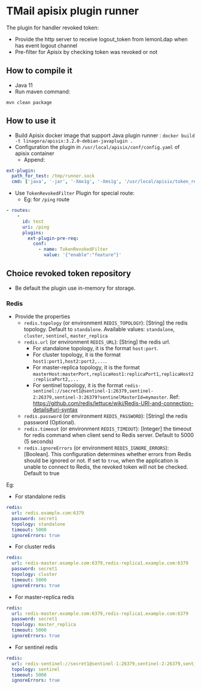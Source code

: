 # TMail apisix plugin runner 

The plugin for handler revoked token:
- Provide the http server to receive logout_token from lemonLdap when has event logout channel
- Pre-filter for Apisix by checking token was revoked or not

## How to compile it 

- Java 11
- Run maven command:
```
mvn clean package
```

## How to use it
- Build Apisix docker image that support Java plugin runner : `docker build -t linagora/apisix:3.2.0-debian-javaplugin .`
- Configuration the plugin in `/usr/local/apisix/conf/config.yaml` of apisix container
    - Append: 
```yaml
ext-plugin:
  path_for_test: /tmp/runner.sock
  cmd: ['java', '-jar', '-Xmx1g', '-Xms1g', '/usr/local/apisix/token_revoker_plugin.jar']
```
- Use `TokenRevokedFilter` Plugin for special route:
  - Eg: for `/ping` route
```yaml
- routes:
    -
      id: test    
      uri: /ping
      plugins:
        ext-plugin-pre-req:
          conf:
            - name: TokenRevokedFilter
              value: '{"enable":"feature"}'
```

## Choice revoked token repository
- Be default the plugin use in-memory for storage. 
### Redis
- Provide the properties
    - `redis.topology` (or environment `REDIS_TOPOLOGY`): [String] the redis topology. Default to `standalone`. Available values: `standalone`, `cluster`, `sentinel`, `master_replica`
    - `redis.url` (or environment `REDIS_URL`): [String] the redis url. 
        - For standalone topology, it is the format `host:port`. 
        - For cluster topology, it is the format `host1:port1,host2:port2,...`. 
        - For master-replica topology, it is the format `masterHost:masterPort,replicaHost1:replicaPort1,replicaHost2:replicaPort2,...`
        - For sentinel topology, it is the format `redis-sentinel://secret1@sentinel-1:26379,sentinel-2:26379,sentinel-3:26379?sentinelMasterId=mymaster`. Ref: https://github.com/redis/lettuce/wiki/Redis-URI-and-connection-details#uri-syntax
    - `redis.password` (or environment `REDIS_PASSWORD`): [String] the redis password (Optional).
    - `redis.timeout` (or environment `REDIS_TIMEOUT`): [Integer] the timeout for redis command when client send to Redis server. Default to 5000 (5 seconds)
    - `redis.ignoreErrors` (or environment `REDIS_IGNORE_ERRORS`): [Boolean]. This configuration determines whether errors from Redis should be ignored or not. If set to `true`, when the application is unable to connect to Redis, the revoked token will not be checked. Default to true

Eg:
- For standalone redis
```yaml
redis:
  url: redis.example.com:6379
  password: secret1
  topology: standalone 
  timeout: 5000
  ignoreErrors: true
```
- For cluster redis
```yaml
redis:
  url: redis-master.example.com:6379,redis-replica1.example.com:6379
  password: secret1
  topology: cluster
  timeout: 5000
  ignoreErrors: true
```
- For master-replica redis
```yaml
redis:
  url: redis-master.example.com:6379,redis-replica1.example.com:6379
  password: secret1
  topology: master_replica
  timeout: 5000
  ignoreErrors: true
```
- For sentinel redis
```yaml
redis:
  url: redis-sentinel://secret1@sentinel-1:26379,sentinel-2:26379,sentinel-3:26379?sentinelMasterId=mymaster
  topology: sentinel
  timeout: 5000
  ignoreErrors: true
```